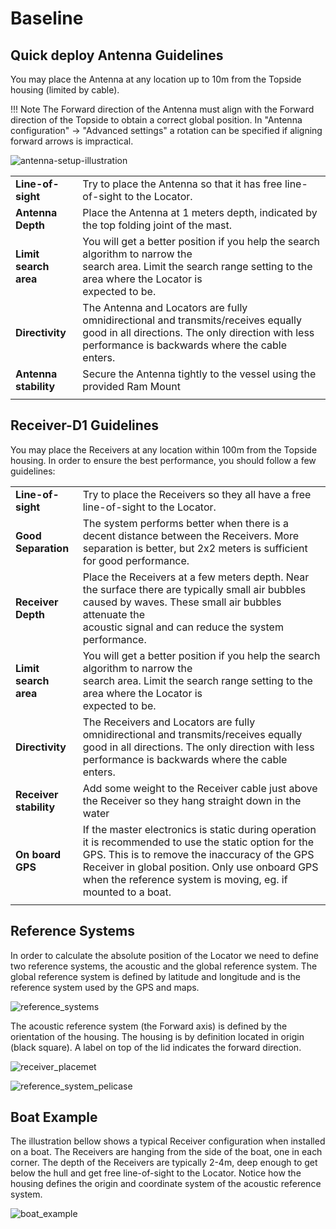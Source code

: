 # Baseline

## Quick deploy Antenna Guidelines

You may place the Antenna at any location up to 10m from the Topside housing (limited by cable).

!!! Note
	The Forward direction of the Antenna must align with the Forward direction of the Topside to obtain a correct global position.
	In "Antenna configuration" -> "Advanced settings" a rotation can be specified if aligning forward arrows is impractical.

![antenna-setup-illustration](../../img/Boat_antenna_conf.png)

|                     |                      |
| ------------------- | :------------------- |
| **Line-of-sight**   | Try to place the Antenna so that it has free line-of-sight to the Locator. |
| **Antenna Depth**  | Place the Antenna at 1 meters depth, indicated by the top folding joint of the mast. |
| **Limit search area** | You will get a better position if you help the search algorithm to narrow the <br/>search area. Limit the search range setting to the area where the Locator is <br/>expected to be. |
| **Directivity**     | The Antenna and Locators are fully omnidirectional and transmits/receives equally good in all directions. The only direction with less performance is backwards where the cable enters. |
| **Antenna stability** | Secure the Antenna tightly to the vessel using the provided Ram Mount |
|   |   |

## Receiver-D1 Guidelines

You may place the Receivers at any location within 100m from the Topside housing. In order to ensure the best performance, you should follow a few guidelines:

|                     |                      |
| ------------------- | :------------------- |
| **Line-of-sight**   | Try to place the Receivers so they all have a free line-of-sight to the Locator. |
| **Good Separation** | The system performs better when there is a decent distance between the Receivers. More separation is better, but 2x2 meters is sufficient for good performance.   |
| **Receiver Depth**  | Place the Receivers at a few meters depth. Near the surface there are typically small air bubbles caused by waves. These small air bubbles attenuate the <br/>acoustic signal and can reduce the system performance.              |
| **Limit search area** | You will get a better position if you help the search algorithm to narrow the <br/>search area. Limit the search range setting to the area where the Locator is <br/>expected to be. |
| **Directivity**     | The Receivers and Locators are fully omnidirectional and transmits/receives equally good in all directions. The only direction with less performance is backwards where the cable enters. |
| **Receiver stability** | Add some weight to the Receiver cable just above the Receiver so they hang straight down in the water  |
| **On board GPS**    | If the master electronics is static during operation it is recommended to use the static option for the GPS. This is to remove the inaccuracy of the GPS Receiver in global position. Only use onboard GPS when the reference system is moving, eg. if mounted to a boat.  |
|   |   |

## Reference Systems

In order to calculate the absolute position of the Locator we need to define two reference systems, the acoustic and the global reference system. The global reference system is defined by latitude and longitude and is the reference system used by the GPS and maps.

![reference_systems](../../img/reference_systems_g2.png)

The acoustic reference system (the Forward axis) is defined by the orientation of the housing. The housing is by definition located in origin (black square). A label on top of the lid indicates the forward direction.

![receiver_placemet](../../img/receiver_placemet_g2.png)

![reference_system_pelicase](../../img/reference_system_pelicase_g2.png)

## Boat Example

The illustration bellow shows a typical Receiver configuration when installed on a boat. The Receivers are hanging from the side of the boat, one in each corner. The depth of the Receivers are typically 2-4m, deep enough to get below the hull and get free line-of-sight to the Locator. Notice how the housing defines the origin and coordinate system of the acoustic reference system.

![boat_example](../../img/boat_example_g2.png)

